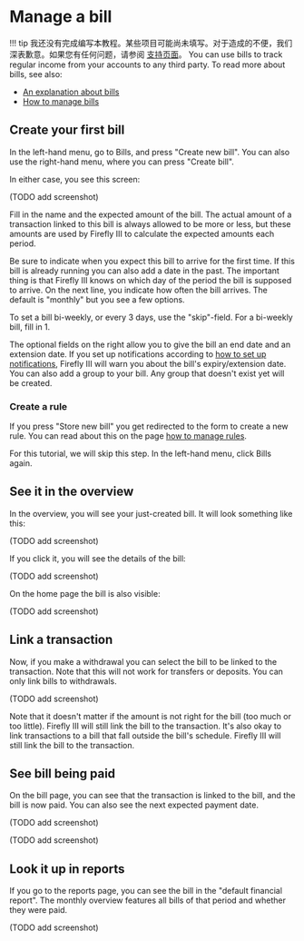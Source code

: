 # Manage a bill

!!! tip
      我还没有完成编写本教程。某些项目可能尚未填写。对于造成的不便，我们深表歉意。如果您有任何问题，请参阅 [支持页面](../../explanation/support.md)。
You can use bills to track regular income from your accounts to any third party. To read more about bills, see also:

- [An explanation about bills](../../explanation/financial-concepts/bills.md)
- [How to manage bills](../../how-to/firefly-iii/finances/bills.md)

## Create your first bill

In the left-hand menu, go to Bills, and press "Create new bill". You can also use the right-hand menu, where you can press "Create bill".

In either case, you see this screen:

(TODO add screenshot)

Fill in the name and the expected amount of the bill. The actual amount of a transaction linked to this bill is always allowed to be more or less, but these amounts are used by Firefly III to calculate the expected amounts each period.

Be sure to indicate when you expect this bill to arrive for the first time. If this bill is already running you can also add a date in the past. The important thing is that Firefly III knows on which day of the period the bill is supposed to arrive. On the next line, you indicate how often the bill arrives. The default is "monthly" but you see a few options.

To set a bill bi-weekly, or every 3 days, use the "skip"-field. For a bi-weekly bill, fill in 1.

The optional fields on the right allow you to give the bill an end date and an extension date. If you set up notifications according to [how to set up notifications](../../how-to/firefly-iii/advanced/notifications.md), Firefly III will warn you about the bill's expiry/extension date. You can also add a group to your bill. Any group that doesn't exist yet will be created.

### Create a rule

If you press "Store new bill" you get redirected to the form to create a new rule. You can read about this on the page [how to manage rules](../../how-to/firefly-iii/features/rules.md).

For this tutorial, we will skip this step. In the left-hand menu, click Bills again.

## See it in the overview

In the overview, you will see your just-created bill. It will look something like this:

(TODO add screenshot)

If you click it, you will see the details of the bill:

(TODO add screenshot)

On the home page the bill is also visible:

(TODO add screenshot)

## Link a transaction

Now, if you make a withdrawal you can select the bill to be linked to the transaction. Note that this will not work for transfers or deposits. You can only link bills to withdrawals.

(TODO add screenshot)

Note that it doesn't matter if the amount is not right for the bill (too much or too little). Firefly III will still link the bill to the transaction. It's also okay to link transactions
to a bill that fall outside the bill's schedule. Firefly III will still link the bill to the transaction.

## See bill being paid

On the bill page, you can see that the transaction is linked to the bill, and the bill is now paid. You can also see the next expected payment date.

(TODO add screenshot)

(TODO add screenshot)

## Look it up in reports

If you go to the reports page, you can see the bill in the "default financial report". The monthly overview features all bills of that period and whether they were paid.

(TODO add screenshot)
